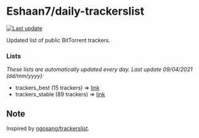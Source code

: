 
# Eshaan7/daily-trackerslist 

[![Last update](https://img.shields.io/badge/Last%20update-09/04/2021-blue.svg)](#)

Updated list of public BitTorrent trackers.

### Lists
*These lists are automatically updated every day. Last update 09/04/2021 (_dd/mm/yyyy_):*

* trackers_best (15 trackers) => [link](https://raw.githubusercontent.com/eshaan7/daily-trackerslist/master/trackers_best.txt)
* trackers_stable (89 trackers) => [link](https://raw.githubusercontent.com/eshaan7/daily-trackerslist/master/trackers_stable.txt)

## Note

Inspired by [ngosang/trackerslist](https://github.com/ngosang/trackerslist).
